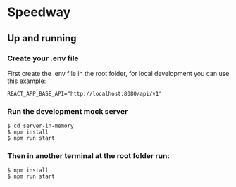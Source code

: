 # Speedway

## Up and running

### Create your .env file
First create the .env file in the root folder, for local development you can use this example:
```
REACT_APP_BASE_API="http://localhost:8080/api/v1"
```
### Run the development mock server
```
$ cd server-in-memory
$ npm install
$ npm run start
```
### Then in another terminal at the root folder run:
```
$ npm install
$ npm run start
```